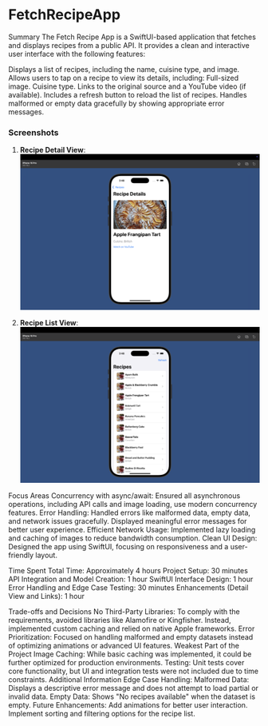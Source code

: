 # FetchRecipeApp
Summary
The Fetch Recipe App is a SwiftUI-based application that fetches and displays recipes from a public API. It provides a clean and interactive user interface with the following features:

Displays a list of recipes, including the name, cuisine type, and image.
Allows users to tap on a recipe to view its details, including:
Full-sized image.
Cuisine type.
Links to the original source and a YouTube video (if available).
Includes a refresh button to reload the list of recipes.
Handles malformed or empty data gracefully by showing appropriate error messages.

### Screenshots

1. **Recipe Detail View**:
   ![Recipe Details View](https://github.com/gantab665/FetchRecipeApp/blob/main/Screenshot2.png)

2. **Recipe List View**:
    ![Recipe Details View](https://github.com/gantab665/FetchRecipeApp/blob/main/Screenshot1.png)


Focus Areas
Concurrency with async/await:
Ensured all asynchronous operations, including API calls and image loading, use modern concurrency features.
Error Handling:
Handled errors like malformed data, empty data, and network issues gracefully.
Displayed meaningful error messages for better user experience.
Efficient Network Usage:
Implemented lazy loading and caching of images to reduce bandwidth consumption.
Clean UI Design:
Designed the app using SwiftUI, focusing on responsiveness and a user-friendly layout.

Time Spent
Total Time: Approximately 4 hours
Project Setup: 30 minutes
API Integration and Model Creation: 1 hour
SwiftUI Interface Design: 1 hour
Error Handling and Edge Case Testing: 30 minutes
Enhancements (Detail View and Links): 1 hour

Trade-offs and Decisions
No Third-Party Libraries:
To comply with the requirements, avoided libraries like Alamofire or Kingfisher.
Instead, implemented custom caching and relied on native Apple frameworks.
Error Prioritization:
Focused on handling malformed and empty datasets instead of optimizing animations or advanced UI features.
Weakest Part of the Project
Image Caching:
While basic caching was implemented, it could be further optimized for production environments.
Testing:
Unit tests cover core functionality, but UI and integration tests were not included due to time constraints.
Additional Information
Edge Case Handling:
Malformed Data: Displays a descriptive error message and does not attempt to load partial or invalid data.
Empty Data: Shows "No recipes available" when the dataset is empty.
Future Enhancements:
Add animations for better user interaction.
Implement sorting and filtering options for the recipe list.

